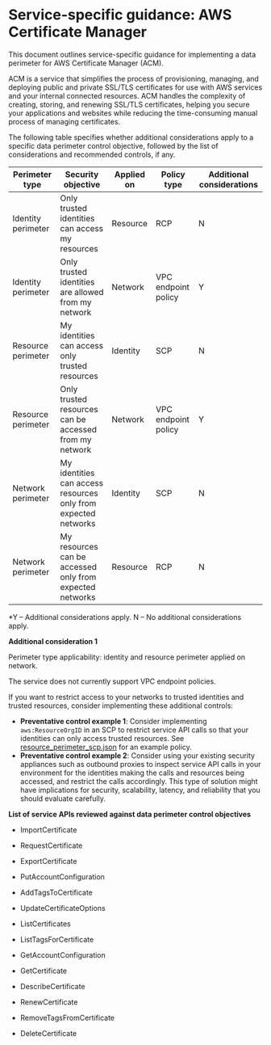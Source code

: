 
# Service-specific guidance: AWS Certificate Manager


This document outlines service-specific guidance for implementing a data perimeter for AWS Certificate Manager (ACM). 

ACM is a service that simplifies the process of provisioning, managing, and deploying public and private SSL/TLS certificates for use with AWS services and your internal connected resources. ACM handles the complexity of creating, storing, and renewing SSL/TLS certificates, helping you secure your applications and websites while reducing the time-consuming manual process of managing certificates.


The following table specifies whether additional considerations apply to a specific data perimeter control objective, followed by the list of considerations and recommended controls, if any.

| Perimeter type | Security objective | Applied on | Policy type | Additional considerations |
|----------------|-------------------|------------|-------------|------------------------|
| Identity perimeter | Only trusted identities can access my resources | Resource | RCP | N |
| Identity perimeter | Only trusted identities are allowed from my network | Network | VPC endpoint policy | Y |
| Resource perimeter | My identities can access only trusted resources | Identity | SCP | N |
| Resource perimeter | Only trusted resources can be accessed from my network | Network | VPC endpoint policy | Y |
| Network perimeter | My identities can access resources only from expected networks | Identity | SCP | N |
| Network perimeter | My resources can be accessed only from expected networks | Resource | RCP | N |

*Y – Additional considerations apply. N – No additional considerations apply.
 



**Additional consideration 1**

Perimeter type applicability: identity and resource perimeter applied on network.
        
The service does not currently support VPC endpoint policies.

If you want to restrict access to your networks to trusted identities and trusted resources, consider implementing these additional controls:

* **Preventative control example 1**: Consider implementing `aws:ResourceOrgID` in an SCP to restrict service API calls so that your identities can only access trusted resources. See [resource_perimeter_scp.json](https://github.com/aws-samples/data-perimeter-policy-examples/blob/main/service_control_policies/resource_perimeter_scp.json) for an example policy.
* **Preventative control example 2**: Consider using your existing security appliances such as outbound proxies to inspect service API calls in your environment for the identities making the calls and resources being accessed, and restrict the calls accordingly. This type of solution might have implications for security, scalability, latency, and reliability that you should evaluate carefully.






**List of service APIs reviewed against data perimeter control objectives**

* ImportCertificate

* RequestCertificate

* ExportCertificate

* PutAccountConfiguration

* AddTagsToCertificate

* UpdateCertificateOptions

* ListCertificates

* ListTagsForCertificate

* GetAccountConfiguration

* GetCertificate

* DescribeCertificate

* RenewCertificate

* RemoveTagsFromCertificate

* DeleteCertificate


